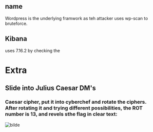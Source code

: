 


## name

Wordpress is the underlying framwork as teh attacker uses wp-scan to bruteforce.

## Kibana

uses 7.16.2 by checking the


# Extra

## Slide into Julius Caesar DM's

### Caesar cipher, put it into cyberchef and rotate the ciphers. After rotating it and trying different possibilities, the ROT number is 13, and revels sthe flag in clear text:

![bilde](https://user-images.githubusercontent.com/70077872/149499935-9c8d6648-a99a-40d1-9060-6ae23b763dd1.png)


